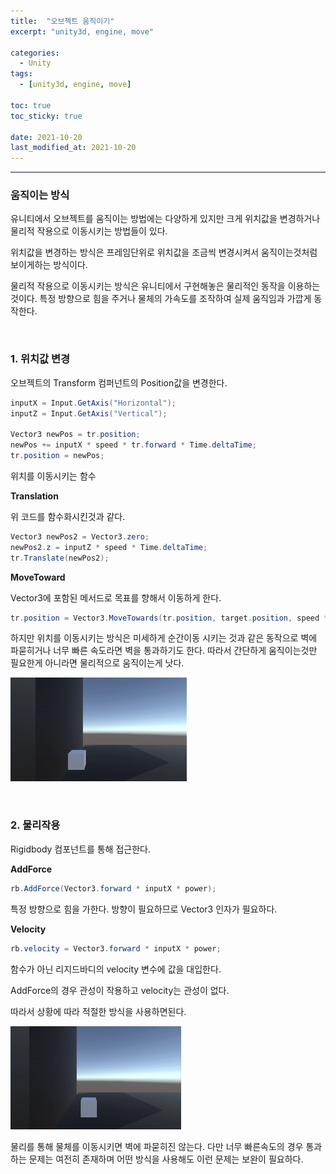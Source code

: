 ```yaml
---
title:  "오브젝트 움직이기"
excerpt: "unity3d, engine, move"

categories:
  - Unity
tags:
  - [unity3d, engine, move]

toc: true
toc_sticky: true
 
date: 2021-10-20 
last_modified_at: 2021-10-20
---  
```


***

### 움직이는 방식  
유니티에서 오브젝트를 움직이는 방법에는 다양하게 있지만 크게 위치값을 변경하거나 물리적 작용으로 이동시키는 방법들이 있다.  

위치값을 변경하는 방식은 프레임단위로 위치값을 조금씩 변경시켜서 움직이는것처럼 보이게하는 방식이다. 

물리적 작용으로 이동시키는 방식은 유니티에서 구현해놓은 물리적인 동작을 이용하는 것이다. 특정 방향으로 힘을 주거나 물체의 가속도를 조작하여 실제 움직임과 가깝게 동작한다.  

<br/>

### 1. 위치값 변경  
오브젝트의 Transform 컴퍼넌트의 Position값을 변경한다.  

```c#
inputX = Input.GetAxis("Horizontal");
inputZ = Input.GetAxis("Vertical");

Vector3 newPos = tr.position;
newPos += inputX * speed * tr.forward * Time.deltaTime;
tr.position = newPos;
```

위치를 이동시키는 함수  

**Translation**  

위 코드를 함수화시킨것과 같다.  

```c#
Vector3 newPos2 = Vector3.zero;
newPos2.z = inputZ * speed * Time.deltaTime;
tr.Translate(newPos2);
```  

**MoveToward**  

Vector3에 포함된 메서드로 목표를 향해서 이동하게 한다.  

```c#
tr.position = Vector3.MoveTowards(tr.position, target.position, speed * Time.deltaTime);
```

하지만 위치를 이동시키는 방식은 미세하게 순간이동 시키는 것과 같은 동작으로 벽에 파묻히거나 너무 빠른 속도라면 벽을 통과하기도 한다. 따라서 간단하게 움직이는것만 필요한게 아니라면 물리적으로 움직이는게 낫다.  

![move](/assets/images/20211020_Posting/5.gif)

<br/>

### 2. 물리작용

Rigidbody 컴포넌트를 통해 접근한다.  

**AddForce**  

```c#
rb.AddForce(Vector3.forward * inputX * power);
```

특정 방향으로 힘을 가한다. 방향이 필요하므로 Vector3 인자가 필요하다. 

**Velocity**

```c#
rb.velocity = Vector3.forward * inputX * power;
```

함수가 아닌 리지드바디의 velocity 변수에 값을 대입한다.  

AddForce의 경우 관성이 작용하고 velocity는 관성이 없다.  

따라서 상황에 따라 적절한 방식을 사용하면된다.  

![move](/assets/images/20211020_Posting/6.gif)

물리를 통해 물체를 이동시키면 벽에 파묻히진 않는다. 다만 너무 빠른속도의 경우 통과하는 문제는 여전히 존재하며 어떤 방식을 사용해도 이런 문제는 보완이 필요하다.  